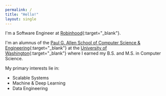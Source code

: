 ```yaml
---
permalink: /
title: "Hello!"
layout: single
---
```


I'm a Software Engineer at [Robinhood](https://robinhood.com/us/en/){:target="_blank"}.

I'm an alumnus of the [Paul G. Allen School of Computer Science & Engineering](https://cs.washington.edu){:target="_blank"} at the [University of Washington](https://washington.edu){:target="_blank"} where I earned my B.S. and M.S. in Computer Science.

My primary interests lie in:
 * <span style="color:#dc143c"><i class="fas fa-object-group"></i></span> Scalable Systems
 * <span style="color:#daa520"><i class="fas fa-brain"></i></span> Machine & Deep Learning
 * <span style="color:#32cd77"><i class="fas fa-database"></i></span> Data Engineering
